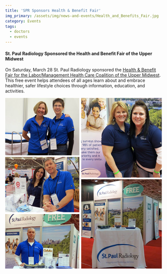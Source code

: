 ```yaml
---
title: 'SPR Sponsors Health & Benefit Fair'
img_primary: /assets/img/news-and-events/Health_and_Benefits_Fair.jpg
category: Events
tags:
  - doctors
  - events
---
```

<h4>St. Paul Radiology Sponsored the Health and Benefit Fair of the Upper Midwest</h4><p>On Saturday, March 28 St. Paul Radiology sponsored the <a href="http://www.healthandbenefitfair.org/index.html" target="_blank">Health & Benefit Fair for the Labor/Management Health Care Coalition of the Upper Midwest</a>. This free event helps attendees of all ages learn about and embrace healthier, safer lifestyle choices through information, education, and activities.</p><p><img src="/assets/img/news-and-events/SPR Sponsors Health and Benefit Fair-20151104135902.jpg" alt="" style="display: block; margin: auto;"></p>